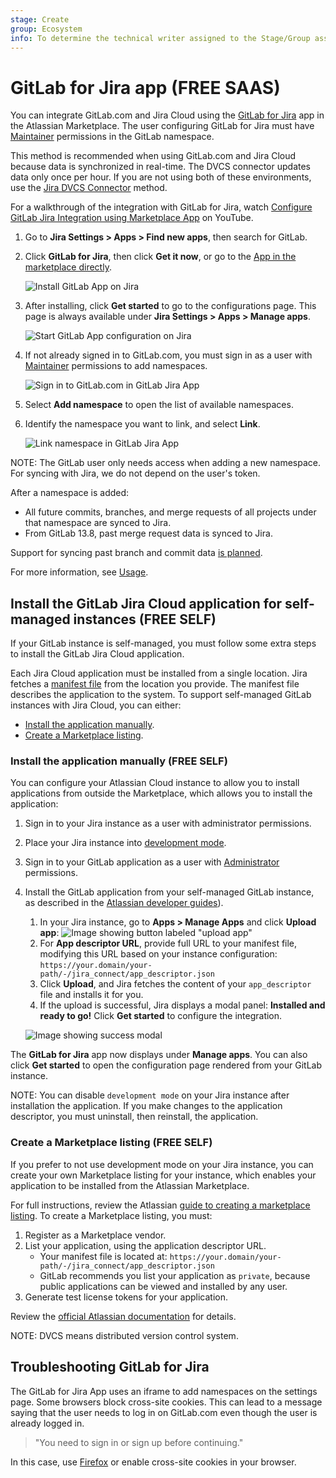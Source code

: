 ```yaml
---
stage: Create
group: Ecosystem
info: To determine the technical writer assigned to the Stage/Group associated with this page, see https://about.gitlab.com/handbook/engineering/ux/technical-writing/#assignments
---
```


# GitLab for Jira app **(FREE SAAS)**

You can integrate GitLab.com and Jira Cloud using the
[GitLab for Jira](https://marketplace.atlassian.com/apps/1221011/gitlab-com-for-jira-cloud)
app in the Atlassian Marketplace. The user configuring GitLab for Jira must have
[Maintainer](../../user/permissions.md) permissions in the GitLab namespace.

This method is recommended when using GitLab.com and Jira Cloud because data is synchronized in real-time. The DVCS connector updates data only once per hour. If you are not using both of these environments, use the [Jira DVCS Connector](dvcs.md) method.

<i class="fa fa-youtube-play youtube" aria-hidden="true"></i>
For a walkthrough of the integration with GitLab for Jira, watch [Configure GitLab Jira Integration using Marketplace App](https://youtu.be/SwR-g1s1zTo) on YouTube.

1. Go to **Jira Settings > Apps > Find new apps**, then search for GitLab.
1. Click **GitLab for Jira**, then click **Get it now**, or go to the
   [App in the marketplace directly](https://marketplace.atlassian.com/apps/1221011/gitlab-com-for-jira-cloud).

   ![Install GitLab App on Jira](img/jira_dev_panel_setup_com_1.png)
1. After installing, click **Get started** to go to the configurations page.
   This page is always available under **Jira Settings > Apps > Manage apps**.

   ![Start GitLab App configuration on Jira](img/jira_dev_panel_setup_com_2.png)
1. If not already signed in to GitLab.com, you must sign in as a user with
   [Maintainer](../../user/permissions.md) permissions to add namespaces.

   ![Sign in to GitLab.com in GitLab Jira App](img/jira_dev_panel_setup_com_3_v13_9.png)
1. Select **Add namespace** to open the list of available namespaces.

1. Identify the namespace you want to link, and select **Link**.

   ![Link namespace in GitLab Jira App](img/jira_dev_panel_setup_com_4_v13_9.png)

NOTE:
The GitLab user only needs access when adding a new namespace. For syncing with
Jira, we do not depend on the user's token.

After a namespace is added:

- All future commits, branches, and merge requests of all projects under that namespace
  are synced to Jira.
- From GitLab 13.8, past merge request data is synced to Jira.

Support for syncing past branch and commit data [is planned](https://gitlab.com/gitlab-org/gitlab/-/issues/263240).

For more information, see [Usage](index.md#usage).

## Install the GitLab Jira Cloud application for self-managed instances **(FREE SELF)**

If your GitLab instance is self-managed, you must follow some
extra steps to install the GitLab Jira Cloud application.

Each Jira Cloud application must be installed from a single location. Jira fetches
a [manifest file](https://developer.atlassian.com/cloud/jira/platform/connect-app-descriptor/)
from the location you provide. The manifest file describes the application to the system. To support
self-managed GitLab instances with Jira Cloud, you can either:

- [Install the application manually](#install-the-application-manually).
- [Create a Marketplace listing](#create-a-marketplace-listing).

### Install the application manually **(FREE SELF)**

You can configure your Atlassian Cloud instance to allow you to install applications
from outside the Marketplace, which allows you to install the application:

1. Sign in to your Jira instance as a user with administrator permissions.
1. Place your Jira instance into
   [development mode](https://developer.atlassian.com/cloud/jira/platform/getting-started-with-connect/#step-2--enable-development-mode).
1. Sign in to your GitLab application as a user with [Administrator](../../user/permissions.md) permissions.
1. Install the GitLab application from your self-managed GitLab instance, as
   described in the [Atlassian developer guides](https://developer.atlassian.com/cloud/jira/platform/getting-started-with-connect/#step-3--install-and-test-your-app)).
   1. In your Jira instance, go to **Apps > Manage Apps** and click **Upload app**:
       ![Image showing button labeled "upload app"](img/jira-upload-app_v13_11.png)
   1. For **App descriptor URL**, provide full URL to your manifest file, modifying this
   URL based on your instance configuration: `https://your.domain/your-path/-/jira_connect/app_descriptor.json`
   1. Click **Upload**, and Jira fetches the content of your `app_descriptor` file and installs
   it for you.
   1. If the upload is successful, Jira displays a modal panel: **Installed and ready to go!**
   Click **Get started** to configure the integration.

   ![Image showing success modal](img/jira-upload-app-success_v13_11.png)

The **GitLab for Jira** app now displays under **Manage apps**. You can also
click **Get started** to open the configuration page rendered from your GitLab instance.

NOTE:
You can disable `development mode` on your Jira instance after installation the application. 
If you make changes to the application descriptor, you must uninstall, then reinstall, the
application.

### Create a Marketplace listing **(FREE SELF)**

If you prefer to not use development mode on your Jira instance, you can create
your own Marketplace listing for your instance, which enables your application
to be installed from the Atlassian Marketplace.

For full instructions, review the Atlassian [guide to creating a marketplace listing](https://developer.atlassian.com/platform/marketplace/installing-cloud-apps/#creating-the-marketplace-listing). To create a
Marketplace listing, you must:

1. Register as a Marketplace vendor.
1. List your application, using the application descriptor URL.
   - Your manifest file is located at: `https://your.domain/your-path/-/jira_connect/app_descriptor.json`
   - GitLab recommends you list your application as `private`, because public
     applications can be viewed and installed by any user.
1. Generate test license tokens for your application.

Review the
[official Atlassian documentation](https://developer.atlassian.com/platform/marketplace/installing-cloud-apps/#creating-the-marketplace-listing)
for details.

NOTE:
DVCS means distributed version control system.

## Troubleshooting GitLab for Jira

The GitLab for Jira App uses an iframe to add namespaces on the settings page. Some browsers block cross-site cookies. This can lead to a message saying that the user needs to log in on GitLab.com even though the user is already logged in.

> "You need to sign in or sign up before continuing."

In this case, use [Firefox](https://www.mozilla.org/en-US/firefox/) or enable cross-site cookies in your browser.
